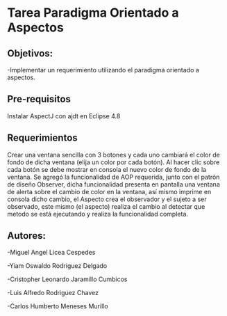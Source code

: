 # Tarea Paradigma Orientado a Aspectos

## Objetivos:

-Implementar un requerimiento utilizando el paradigma orientado a aspectos.

## Pre-requisitos
Instalar AspectJ con ajdt en Eclipse 4.8

## Requerimientos
Crear una ventana sencilla con 3 botones y cada uno cambiará el color de fondo de dicha ventana (elija un color por cada botón). Al hacer clic sobre cada botón se debe mostrar en consola el nuevo color de fondo de la ventana.
Se agregó la funcionalidad de AOP requerida, junto con el patrón de diseño Observer, dicha funcionalidad presenta en pantalla una ventana de alerta sobre el cambio de color en la ventana, así mismo imprime en consola dicho cambio, el Aspecto crea el observador y el sujeto a ser observado, este mismo (el aspecto) realiza el cambio al detectar que metodo se está ejecutando y realiza la funcionalidad completa.



## Autores:
-Miguel Angel Licea Cespedes

-Yiam Oswaldo Rodriguez Delgado

-Cristopher Leonardo Jaramillo Cumbicos 

-Luis Alfredo Rodriguez Chavez

-Carlos Humberto Meneses Murillo 

